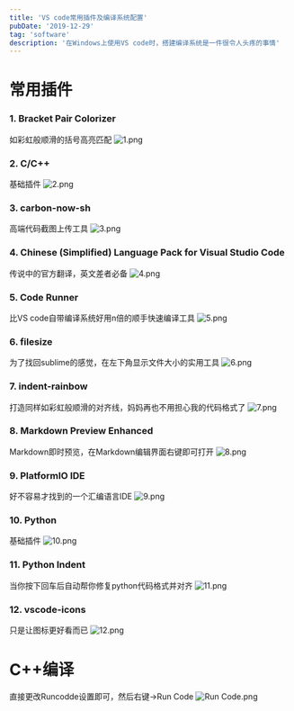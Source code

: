 ```yaml
---
title: 'VS code常用插件及编译系统配置'
pubDate: '2019-12-29'
tag: 'software'
description: '在Windows上使用VS code时，搭建编译系统是一件很令人头疼的事情'
---
```


# 常用插件
### 1. Bracket Pair Colorizer

如彩虹般顺滑的括号高亮匹配
![1.png](http://yanxuan.nosdn.127.net/88b5b15d527cedd07c6d84630bd6a71e.png)
### 2. C/C++

基础插件
![2.png](http://yanxuan.nosdn.127.net/a78f24780e0cc211ab007db25a0aa340.png)
### 3. carbon-now-sh

高端代码截图上传工具
![3.png](http://yanxuan.nosdn.127.net/b0d2a29552521f0f9cdb18f6b8ad73d0.png)
### 4. Chinese (Simplified) Language Pack for Visual Studio Code
传说中的官方翻译，英文差者必备
![4.png](http://yanxuan.nosdn.127.net/accb1c988cb349e37f780083d73bc813.png)
### 5. Code Runner
比VS code自带编译系统好用n倍的顺手快速编译工具
![5.png](http://yanxuan.nosdn.127.net/126ea332eafdf2d2744a345e9ae6fbff.png)
### 6. filesize
为了找回sublime的感觉，在左下角显示文件大小的实用工具
![6.png](http://yanxuan.nosdn.127.net/6ef52ed99d7ead03bd60c24ba2a05866.png)
### 7. indent-rainbow
打造同样如彩虹般顺滑的对齐线，妈妈再也不用担心我的代码格式了
![7.png](http://yanxuan.nosdn.127.net/de79d66d7b780d29e5225c63b78f55b0.png)
### 8. Markdown Preview Enhanced
Markdown即时预览，在Markdown编辑界面右键即可打开
![8.png](http://yanxuan.nosdn.127.net/6df8842230ebae2a367fd86fb35c5e1f.png)
### 9. PlatformIO IDE
好不容易才找到的一个汇编语言IDE
![9.png](http://yanxuan.nosdn.127.net/7395022e815cbeac0d2eae774806bdde.png)
### 10. Python
基础插件
![10.png](http://yanxuan.nosdn.127.net/3816a256425e8d5146f471fd58a2c9dc.png)
### 11. Python Indent
当你按下回车后自动帮你修复python代码格式并对齐
![11.png](http://yanxuan.nosdn.127.net/5e9faabe086ef940d8e9b8ae98c5035c.png)
### 12. vscode-icons
只是让图标更好看而已
![12.png](http://yanxuan.nosdn.127.net/b66a2e4458fcf3fc5e78a456d68de34e.png)

# C++编译
直接更改Runcodde设置即可，然后右键->Run Code
![Run Code.png](http://yanxuan.nosdn.127.net/b1bdcad4f9e9fb01a73311c2f45d7d2c.png)
